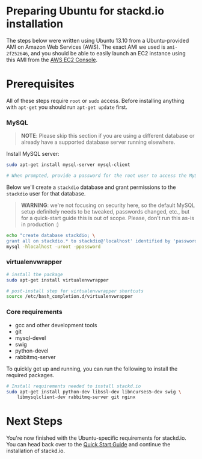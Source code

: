 # Preparing Ubuntu for stackd.io installation

The steps below were written using Ubuntu 13.10 from a Ubuntu-provided AMI on Amazon Web Services (AWS). The exact AMI we used is `ami-2f252646`, and you should be able to easily launch an EC2 instance using this AMI from the [AWS EC2 Console](https://console.aws.amazon.com/ec2/home?region=us-east-1#launchAmi=ami-2f252646).

# Prerequisites

All of these steps require `root` or `sudo` access.  Before installing anything
with `apt-get` you should run `apt-get update` first.

### MySQL

> **NOTE**: Please skip this section if you are using a different database or already have a supported database server running elsewhere.

Install MySQL server:

```bash
sudo apt-get install mysql-server mysql-client

# When prompted, provide a password for the root user to access the MySQL server.
```

Below we'll create a `stackdio` database and grant permissions to the `stackdio` user for that database.

> **WARNING**: we're not focusing on security here, so the default MySQL setup definitely needs to be tweaked, passwords changed, etc., but for a quick-start guide this is out of scope. Please, don't run this as-is in production :)

```bash
echo "create database stackdio; \
grant all on stackdio.* to stackdio@'localhost' identified by 'password';" | \
mysql -hlocalhost -uroot -ppassword
```

### virtualenvwrapper

```bash
# install the package
sudo apt-get install virtualenvwrapper

# post-install step for virtualenvwrapper shortcuts
source /etc/bash_completion.d/virtualenvwrapper
```

### Core requirements

* gcc and other development tools
* git
* mysql-devel
* swig
* python-devel
* rabbitmq-server

To quickly get up and running, you can run the following to install the required packages.

```bash
# Install requirements needed to install stackd.io
sudo apt-get install python-dev libssl-dev libncurses5-dev swig \
    libmysqlclient-dev rabbitmq-server git nginx
```

# Next Steps

You're now finished with the Ubuntu-specific requirements for stackd.io. You can head back over to the [Quick Start Guide](quickstart.md) and continue the installation of stackd.io.

